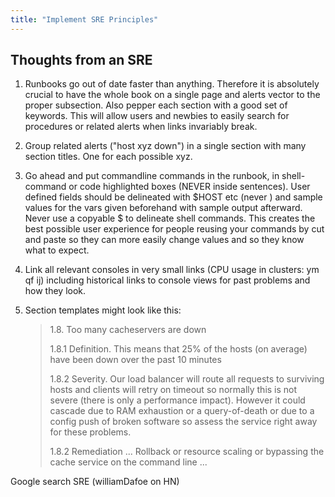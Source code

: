 ```yaml
---
title: "Implement SRE Principles"
---
```


## Thoughts from an SRE

1. Runbooks go out of date faster than anything. Therefore it is absolutely crucial to have the whole book on a single page and alerts vector to the proper subsection. Also pepper each section with a good set of keywords. This will allow users and newbies to easily search for procedures or related alerts when links invariably break.

1. Group related alerts ("host xyz down") in a single section with many section titles. One for each possible xyz.

1. Go ahead and put commandline commands in the runbook, in shell-command or code highlighted boxes (NEVER inside sentences). User defined fields should be delineated with $HOST etc (never <host>) and sample values for the vars given beforehand with sample output afterward. Never use a copyable $ to delineate shell commands. This creates the best possible user experience for people reusing your commands by cut and paste so they can more easily change values and so they know what to expect.

1. Link all relevant consoles in very small links (CPU usage in clusters: ym qf ij) including historical links to console views for past problems and how they look.

1. Section templates might look like this:

    >1.8. Too many cacheservers are down
    >
    >1.8.1 Definition. This means that 25% of the hosts (on average) have been down over the past 10 minutes
    >
    >1.8.2 Severity. Our load balancer will route all requests to surviving hosts and clients will retry on timeout so normally this is not severe (there is only a performance impact). However it could cascade due to RAM exhaustion or a query-of-death or due to a config push of broken software so assess the service right away for these problems.
    >
    >1.8.2 Remediation ... Rollback or resource scaling or bypassing the cache service on the command line ...

Google search SRE (williamDafoe on HN)